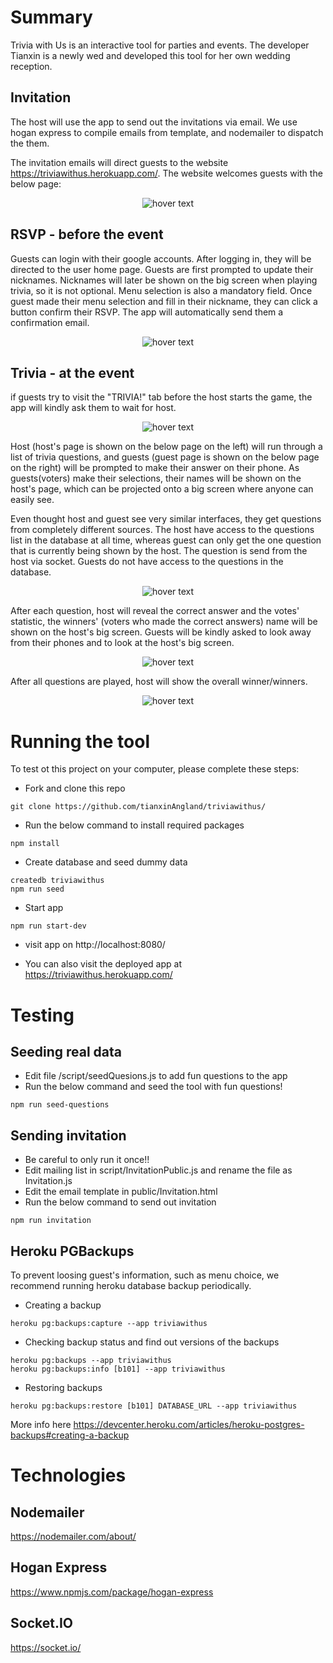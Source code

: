 # Summary

Trivia with Us is an interactive tool for parties and events. The developer Tianxin is a newly wed and developed this tool for her own wedding reception.

## Invitation

The host will use the app to send out the invitations via email. We use hogan express to compile emails from template, and nodemailer to dispatch the them.

The invitation emails will direct guests to the website https://triviawithus.herokuapp.com/. The website welcomes guests with the below page:

<p align="center">
  <img src="public/ReadmeWelcome.png"  title="hover text">
</p>

## RSVP - before the event

Guests can login with their google accounts. After logging in, they will be directed to the user home page. Guests are first prompted to update their nicknames. Nicknames will later be shown on the big screen when playing trivia, so it is not optional. Menu selection is also a mandatory field. Once guest made their menu selection and fill in their nickname, they can click a button confirm their RSVP. The app will automatically send them a confirmation email.

<p align="center">
  <img src="public/ReadmeGuestInfo.png"  title="hover text">
</p>

## Trivia - at the event

if guests try to visit the "TRIVIA!" tab before the host starts the game, the app will kindly ask them to wait for host.

<p align="center">
  <img src="public/ReadmeWait.png"  title="hover text">
</p>

Host (host's page is shown on the below page on the left) will run through a list of trivia questions, and guests (guest page is shown on the below page on the right) will be prompted to make their answer on their phone. As guests(voters) make their selections, their names will be shown on the host's page, which can be projected onto a big screen where anyone can easily see.

Even thought host and guest see very similar interfaces, they get questions from completely different sources. The host have access to the questions list in the database at all time, whereas guest can only get the one question that is currently being shown by the host. The question is send from the host via socket. Guests do not have access to the questions in the database.

<p align="center">
  <img src="public/ReadmeQuestion.png"  title="hover text">
</p>

After each question, host will reveal the correct answer and the votes' statistic, the winners' (voters who made the correct answers) name will be shown on the host's big screen. Guests will be kindly asked to look away from their phones and to look at the host's big screen.

<p align="center">
  <img src="public/ReadmeVote.png"  title="hover text">
</p>

After all questions are played, host will show the overall winner/winners.

<p align="center">
  <img src="public/ReadmeWinner.png"  title="hover text">
</p>

# Running the tool

To test ot this project on your computer, please complete these steps:

- Fork and clone this repo

```
git clone https://github.com/tianxinAngland/triviawithus/
```

- Run the below command to install required packages

```
npm install
```

- Create database and seed dummy data

```
createdb triviawithus
npm run seed
```

- Start app

```
npm run start-dev
```

- visit app on http://localhost:8080/

- You can also visit the deployed app at https://triviawithus.herokuapp.com/

# Testing

## Seeding real data

- Edit file /script/seedQuesions.js to add fun questions to the app
- Run the below command and seed the tool with fun questions!

```
npm run seed-questions
```

## Sending invitation

- Be careful to only run it once!!
- Edit mailing list in script/InvitationPublic.js and rename the file as Invitation.js
- Edit the email template in public/Invitation.html
- Run the below command to send out invitation

```
npm run invitation
```

## Heroku PGBackups

To prevent loosing guest's information, such as menu choice, we recommend running heroku database backup periodically.

- Creating a backup

```
heroku pg:backups:capture --app triviawithus
```

- Checking backup status and find out versions of the backups

```
heroku pg:backups --app triviawithus
heroku pg:backups:info [b101] --app triviawithus
```

- Restoring backups

```
heroku pg:backups:restore [b101] DATABASE_URL --app triviawithus
```

More info here https://devcenter.heroku.com/articles/heroku-postgres-backups#creating-a-backup

# Technologies

## Nodemailer

https://nodemailer.com/about/

## Hogan Express

https://www.npmjs.com/package/hogan-express

## Socket.IO

https://socket.io/
